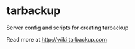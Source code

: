 tarbackup
=========

Server config and scripts for creating tarbackup

Read more at http://wiki.tarbackup.com